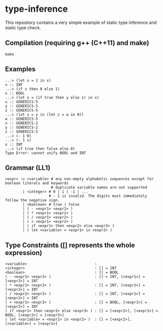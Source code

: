 # type-inference
This repository contains a very simple example of static type inference and static type check.

## Compilation (requiring g++ (C++11) and make)
```
make
```

## Examples
```
...> (let x = 1 in x)
x :: INT
...> (if x then 0 else 1)
x :: BOOL
...> (let x = (if true then y else z) in x)
x :: GENERICS-5
y :: GENERICS-5
z :: GENERICS-5
...> (let x = y in (let z = w in 0))
w :: GENERICS-5
x :: GENERICS-2
y :: GENERICS-2
z :: GENERICS-5
...> (- 1 0)
...> (- 1 x)
x :: INT
...> (if true then false else 0)
Type Error: cannot unify BOOL and INT
```

## Grammar (LL1)
```
<expr> := <variable> # any non-empty alphabetic sequences except for boolean literals and keywords
                     # duplicate variable names are not supported
        | <integer> # 0 | 1 | -1 | ...
                    # - 1 is invalid. The digits must immediately follow the negative sign.
        | <boolean> # true | false
        | ( - <expr1> <expr2> )
        | ( * <expr1> <expr2> )
        | ( / <expr1> <expr2> )
        | ( < <expr1> <expr2> )
        | ( if <expr1> then <expr2> else <expr3> )
        | ( let <variable> = <expr1> in <expr2> )
```

## Type Constraints ([] represents the whole expression)
```
<variable>                               :
<integer>                                : [] = INT
<boolean>                                : [] = BOOL
( - <expr1> <expr2> )                    : [] = INT, [<expr1>] = [<expr2>] = INT
( * <expr1> <expr2> )                    : [] = INT, [<expr1>] = [<expr2>] = INT
( / <expr1> <expr2> )                    : [] = INT, [<expr1>] = [<expr2>] = INT
( < <expr1> <expr2> )                    : [] = BOOL, [<expr1>] = [<expr2>] = INT
( if <expr1> then <expr2> else <expr3> ) : [] = [<expr2>], [<expr1>] = BOOL, [<expr2>] = [<expr3>]
( let <variable> = <expr1> in <expr2> )  : [] = [<expr2>], [<variable>] = [<expr1>]
```
